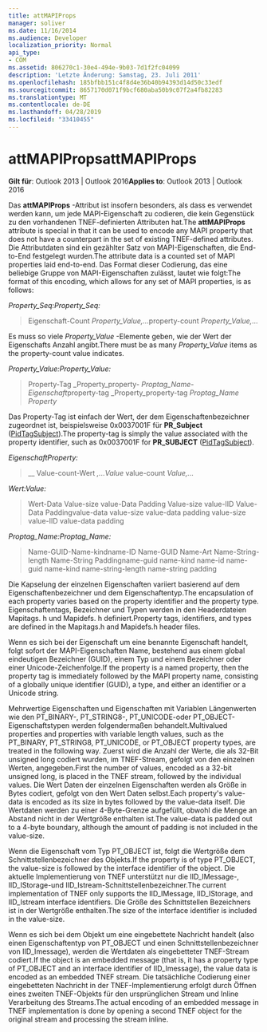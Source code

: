 ```yaml
---
title: attMAPIProps
manager: soliver
ms.date: 11/16/2014
ms.audience: Developer
localization_priority: Normal
api_type:
- COM
ms.assetid: 806270c1-30e4-494e-9b03-7d1f2fc04099
description: 'Letzte Änderung: Samstag, 23. Juli 2011'
ms.openlocfilehash: 185bfbb151c4f8d4e36b40b94393d14d50c33edf
ms.sourcegitcommit: 8657170d071f9bcf680aba50b9c07f2a4fb82283
ms.translationtype: MT
ms.contentlocale: de-DE
ms.lasthandoff: 04/28/2019
ms.locfileid: "33410455"
---
```

# <a name="attmapiprops"></a><span data-ttu-id="c071a-103">attMAPIProps</span><span class="sxs-lookup"><span data-stu-id="c071a-103">attMAPIProps</span></span>

  
  
<span data-ttu-id="c071a-104">**Gilt für**: Outlook 2013 | Outlook 2016</span><span class="sxs-lookup"><span data-stu-id="c071a-104">**Applies to**: Outlook 2013 | Outlook 2016</span></span> 
  
<span data-ttu-id="c071a-105">Das **attMAPIProps** -Attribut ist insofern besonders, als dass es verwendet werden kann, um jede MAPI-Eigenschaft zu codieren, die kein Gegenstück zu den vorhandenen TNEF-definierten Attributen hat.</span><span class="sxs-lookup"><span data-stu-id="c071a-105">The **attMAPIProps** attribute is special in that it can be used to encode any MAPI property that does not have a counterpart in the set of existing TNEF-defined attributes.</span></span> <span data-ttu-id="c071a-106">Die Attributdaten sind ein gezählter Satz von MAPI-Eigenschaften, die End-to-End festgelegt wurden.</span><span class="sxs-lookup"><span data-stu-id="c071a-106">The attribute data is a counted set of MAPI properties laid end-to-end.</span></span> <span data-ttu-id="c071a-107">Das Format dieser Codierung, das eine beliebige Gruppe von MAPI-Eigenschaften zulässt, lautet wie folgt:</span><span class="sxs-lookup"><span data-stu-id="c071a-107">The format of this encoding, which allows for any set of MAPI properties, is as follows:</span></span>  
  
 <span data-ttu-id="c071a-108">_Property_Seq:_</span><span class="sxs-lookup"><span data-stu-id="c071a-108">_Property_Seq:_</span></span>
  
> <span data-ttu-id="c071a-109">Eigenschaft-Count _Property_Value,..._</span><span class="sxs-lookup"><span data-stu-id="c071a-109">property-count  _Property_Value,..._</span></span>
    
<span data-ttu-id="c071a-110">Es muss so viele _Property_Value_ -Elemente geben, wie der Wert der Eigenschafts Anzahl angibt.</span><span class="sxs-lookup"><span data-stu-id="c071a-110">There must be as many  _Property_Value_ items as the property-count value indicates.</span></span> 
  
 <span data-ttu-id="c071a-111">_Property_Value:_</span><span class="sxs-lookup"><span data-stu-id="c071a-111">_Property_Value:_</span></span>
  
> <span data-ttu-id="c071a-112">Property-Tag _Property_property- _Proptag_Name-Eigenschaft_</span><span class="sxs-lookup"><span data-stu-id="c071a-112">property-tag  _Property_property-tag  _Proptag_Name Property_</span></span>
    
<span data-ttu-id="c071a-113">Das Property-Tag ist einfach der Wert, der dem Eigenschaftenbezeichner zugeordnet ist, beispielsweise 0x0037001F für **PR_Subject** ([PidTagSubject](pidtagsubject-canonical-property.md)).</span><span class="sxs-lookup"><span data-stu-id="c071a-113">The property-tag is simply the value associated with the property identifier, such as 0x0037001F for **PR_SUBJECT** ([PidTagSubject](pidtagsubject-canonical-property.md)).</span></span>
  
 <span data-ttu-id="c071a-114">_Eigenschaft_</span><span class="sxs-lookup"><span data-stu-id="c071a-114">_Property:_</span></span>
  
>  <span data-ttu-id="c071a-115">__ Value-count-Wert _,..._</span><span class="sxs-lookup"><span data-stu-id="c071a-115">_Value_ value-count  _Value,..._</span></span>
    
 <span data-ttu-id="c071a-116">_Wert:_</span><span class="sxs-lookup"><span data-stu-id="c071a-116">_Value:_</span></span>
  
> <span data-ttu-id="c071a-117">Wert-Data Value-size value-Data Padding Value-size value-IID Value-Data Padding</span><span class="sxs-lookup"><span data-stu-id="c071a-117">value-data value-size value-data padding value-size value-IID value-data padding</span></span>
    
 <span data-ttu-id="c071a-118">_Proptag_Name:_</span><span class="sxs-lookup"><span data-stu-id="c071a-118">_Proptag_Name:_</span></span>
  
> <span data-ttu-id="c071a-119">Name-GUID-Name-kindname-ID Name-GUID Name-Art Name-String-length Name-String Padding</span><span class="sxs-lookup"><span data-stu-id="c071a-119">name-guid name-kind name-id name-guid name-kind name-string-length name-string padding</span></span>
    
<span data-ttu-id="c071a-120">Die Kapselung der einzelnen Eigenschaften variiert basierend auf dem Eigenschaftenbezeichner und dem Eigenschaftentyp.</span><span class="sxs-lookup"><span data-stu-id="c071a-120">The encapsulation of each property varies based on the property identifier and the property type.</span></span> <span data-ttu-id="c071a-121">Eigenschaftentags, Bezeichner und Typen werden in den Headerdateien Mapitags. h und Mapidefs. h definiert.</span><span class="sxs-lookup"><span data-stu-id="c071a-121">Property tags, identifiers, and types are defined in the Mapitags.h and Mapidefs.h header files.</span></span>
  
<span data-ttu-id="c071a-122">Wenn es sich bei der Eigenschaft um eine benannte Eigenschaft handelt, folgt sofort der MAPI-Eigenschaften Name, bestehend aus einem global eindeutigen Bezeichner (GUID), einem Typ und einem Bezeichner oder einer Unicode-Zeichenfolge.</span><span class="sxs-lookup"><span data-stu-id="c071a-122">If the property is a named property, then the property tag is immediately followed by the MAPI property name, consisting of a globally unique identifier (GUID), a type, and either an identifier or a Unicode string.</span></span>
  
<span data-ttu-id="c071a-123">Mehrwertige Eigenschaften und Eigenschaften mit Variablen Längenwerten wie den PT_BINARY-, PT_STRING8-, PT_UNICODE-oder PT_OBJECT-Eigenschaftstypen werden folgendermaßen behandelt.</span><span class="sxs-lookup"><span data-stu-id="c071a-123">Multivalued properties and properties with variable length values, such as the PT_BINARY, PT_STRING8, PT_UNICODE, or PT_OBJECT property types, are treated in the following way.</span></span> <span data-ttu-id="c071a-124">Zuerst wird die Anzahl der Werte, die als 32-Bit unsigned long codiert wurden, im TNEF-Stream, gefolgt von den einzelnen Werten, angegeben.</span><span class="sxs-lookup"><span data-stu-id="c071a-124">First the number of values, encoded as a 32-bit unsigned long, is placed in the TNEF stream, followed by the individual values.</span></span> <span data-ttu-id="c071a-125">Die Wert Daten der einzelnen Eigenschaften werden als Größe in Bytes codiert, gefolgt von den Wert Daten selbst.</span><span class="sxs-lookup"><span data-stu-id="c071a-125">Each property's value-data is encoded as its size in bytes followed by the value-data itself.</span></span> <span data-ttu-id="c071a-126">Die Wertdaten werden zu einer 4-Byte-Grenze aufgefüllt, obwohl die Menge an Abstand nicht in der Wertgröße enthalten ist.</span><span class="sxs-lookup"><span data-stu-id="c071a-126">The value-data is padded out to a 4-byte boundary, although the amount of padding is not included in the value-size.</span></span>
  
<span data-ttu-id="c071a-127">Wenn die Eigenschaft vom Typ PT_OBJECT ist, folgt die Wertgröße dem Schnittstellenbezeichner des Objekts.</span><span class="sxs-lookup"><span data-stu-id="c071a-127">If the property is of type PT_OBJECT, the value-size is followed by the interface identifier of the object.</span></span> <span data-ttu-id="c071a-128">Die aktuelle Implementierung von TNEF unterstützt nur die IID_IMessage-, IID_IStorage-und IID_Istream-Schnittstellenbezeichner.</span><span class="sxs-lookup"><span data-stu-id="c071a-128">The current implementation of TNEF only supports the IID_IMessage, IID_IStorage, and IID_Istream interface identifiers.</span></span> <span data-ttu-id="c071a-129">Die Größe des Schnittstellen Bezeichners ist in der Wertgröße enthalten.</span><span class="sxs-lookup"><span data-stu-id="c071a-129">The size of the interface identifier is included in the value-size.</span></span>
  
<span data-ttu-id="c071a-130">Wenn es sich bei dem Objekt um eine eingebettete Nachricht handelt (also einen Eigenschaftentyp von PT_OBJECT und einen Schnittstellenbezeichner von IID_Imessage), werden die Wertdaten als eingebetteter TNEF-Stream codiert.</span><span class="sxs-lookup"><span data-stu-id="c071a-130">If the object is an embedded message (that is, it has a property type of PT_OBJECT and an interface identifier of IID_Imessage), the value data is encoded as an embedded TNEF stream.</span></span> <span data-ttu-id="c071a-131">Die tatsächliche Codierung einer eingebetteten Nachricht in der TNEF-Implementierung erfolgt durch Öffnen eines zweiten TNEF-Objekts für den ursprünglichen Stream und Inline Verarbeitung des Streams.</span><span class="sxs-lookup"><span data-stu-id="c071a-131">The actual encoding of an embedded message in TNEF implementation is done by opening a second TNEF object for the original stream and processing the stream inline.</span></span>
  

